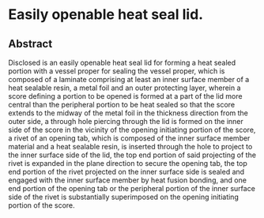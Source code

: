 # Easily openable heat seal lid.

## Abstract
Disclosed is an easily openable heat seal lid for forming a heat sealed portion with a vessel proper for sealing the vessel proper, which is composed of a laminate comprising at least an inner surface member of a heat sealable resin, a metal foil and an outer protecting layer, wherein a score defining a portion to be opened is formed at a part of the lid more central than the peripheral portion to be heat sealed so that the score extends to the midway of the metal foil in the thickness direction from the outer side, a through hole piercing through the lid is formed on the inner side of the score in the vicinity of the opening initiating portion of the score, a rivet of an opening tab, which is composed of the inner surface member material and a heat sealable resin, is inserted through the hole to project to the inner surface side of the lid, the top end portion of said projecting of the rivet is expanded in the plane direction to secure the opening tab, the top end portion of the rivet projected on the inner surface side is sealed and engaged with the inner surface member by heat fusion bonding, and one end portion of the opening tab or the peripheral portion of the inner surface side of the rivet is substantially superimposed on the opening initiating portion of the score.